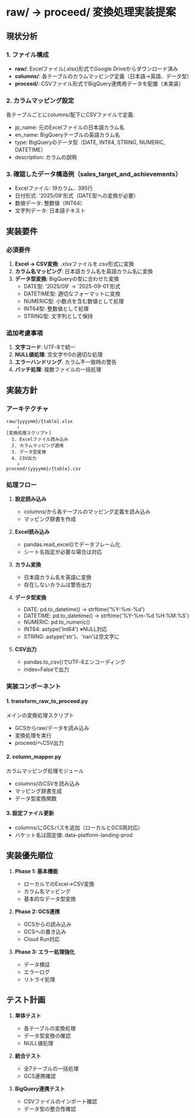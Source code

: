 # raw/ → proceed/ 変換処理実装提案

## 現状分析

### 1. ファイル構成
- **raw/**: Excelファイル(.xlsx)形式でGoogle Driveからダウンロード済み
- **columns/**: 各テーブルのカラムマッピング定義（日本語→英語、データ型）
- **proceed/**: CSVファイル形式でBigQuery連携用データを配置（未実装）

### 2. カラムマッピング設定
各テーブルごとにcolumns/配下にCSVファイルで定義:
- jp_name: 元のExcelファイルの日本語カラム名
- en_name: BigQueryテーブルの英語カラム名
- type: BigQueryのデータ型（DATE, INT64, STRING, NUMERIC, DATETIME）
- description: カラムの説明

### 3. 確認したデータ構造例（sales_target_and_achievements）
- Excelファイル: 19カラム、395行
- 日付形式: '2025/09'形式（DATE型への変換が必要）
- 数値データ: 整数値（INT64）
- 文字列データ: 日本語テキスト

## 実装要件

### 必須要件
1. **Excel → CSV変換**: .xlsxファイルを.csv形式に変換
2. **カラム名マッピング**: 日本語カラム名を英語カラム名に変換
3. **データ型変換**: BigQueryの型に合わせた変換
   - DATE型: '2025/09' → '2025-09-01'形式
   - DATETIME型: 適切なフォーマットに変換
   - NUMERIC型: 小数点を含む数値として処理
   - INT64型: 整数値として処理
   - STRING型: 文字列として保持

### 追加考慮事項
1. **文字コード**: UTF-8で統一
2. **NULL値処理**: 空文字や0の適切な処理
3. **エラーハンドリング**: カラム不一致時の警告
4. **バッチ処理**: 複数ファイルの一括処理

## 実装方針

### アーキテクチャ
```
raw/{yyyymm}/{table}.xlsx
    ↓
[変換処理スクリプト]
  1. Excelファイル読み込み
  2. カラムマッピング適用
  3. データ型変換
  4. CSV出力
    ↓
proceed/{yyyymm}/{table}.csv
```

### 処理フロー
1. **設定読み込み**
   - columns/から各テーブルのマッピング定義を読み込み
   - マッピング辞書を作成

2. **Excel読み込み**
   - pandas.read_excel()でデータフレーム化
   - シート名指定が必要な場合は対応

3. **カラム変換**
   - 日本語カラム名を英語に変換
   - 存在しないカラムは警告出力

4. **データ型変換**
   - DATE: pd.to_datetime() → strftime('%Y-%m-%d')
   - DATETIME: pd.to_datetime() → strftime('%Y-%m-%d %H:%M:%S')
   - NUMERIC: pd.to_numeric()
   - INT64: astype('Int64') ※NULL対応
   - STRING: astype('str')、'nan'は空文字に

5. **CSV出力**
   - pandas.to_csv()でUTF-8エンコーディング
   - index=Falseで出力

### 実装コンポーネント

#### 1. transform_raw_to_proceed.py
メインの変換処理スクリプト
- GCSからraw/データを読み込み
- 変換処理を実行
- proceed/へCSV出力

#### 2. column_mapper.py
カラムマッピング処理モジュール
- columns/のCSVを読み込み
- マッピング辞書生成
- データ型変換関数

#### 3. 設定ファイル更新
- columns/にGCSパスを追加（ローカルとGCS両対応）
- バケット名は固定値: data-platform-landing-prod

## 実装優先順位

1. **Phase 1: 基本機能**
   - ローカルでのExcel→CSV変換
   - カラム名マッピング
   - 基本的なデータ型変換

2. **Phase 2: GCS連携**
   - GCSからの読み込み
   - GCSへの書き込み
   - Cloud Run対応

3. **Phase 3: エラー処理強化**
   - データ検証
   - エラーログ
   - リトライ処理

## テスト計画

1. **単体テスト**
   - 各テーブルの変換処理
   - データ型変換の確認
   - NULL値処理

2. **統合テスト**
   - 全7テーブルの一括処理
   - GCS連携確認

3. **BigQuery連携テスト**
   - CSVファイルのインポート確認
   - データ型の整合性確認